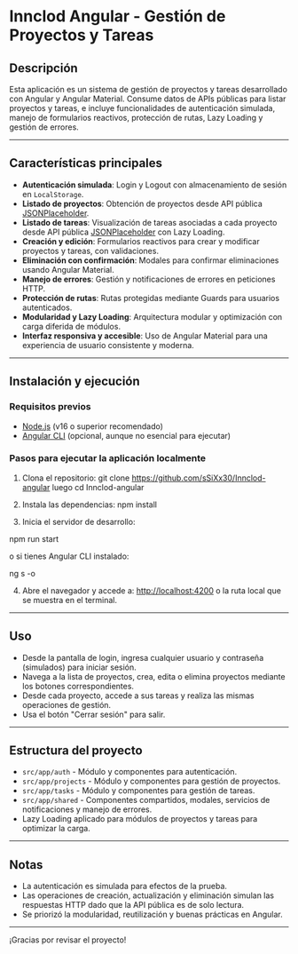 # Innclod Angular - Gestión de Proyectos y Tareas

## Descripción

Esta aplicación es un sistema de gestión de proyectos y tareas desarrollado con Angular y Angular Material. Consume datos de APIs públicas para listar proyectos y tareas, e incluye funcionalidades de autenticación simulada, manejo de formularios reactivos, protección de rutas, Lazy Loading y gestión de errores.

---

## Características principales

- **Autenticación simulada**: Login y Logout con almacenamiento de sesión en `LocalStorage`.
- **Listado de proyectos**: Obtención de proyectos desde API pública [JSONPlaceholder](https://jsonplaceholder.typicode.com/users).
- **Listado de tareas**: Visualización de tareas asociadas a cada proyecto desde API pública [JSONPlaceholder](https://jsonplaceholder.typicode.com/todos) con Lazy Loading.
- **Creación y edición**: Formularios reactivos para crear y modificar proyectos y tareas, con validaciones.
- **Eliminación con confirmación**: Modales para confirmar eliminaciones usando Angular Material.
- **Manejo de errores**: Gestión y notificaciones de errores en peticiones HTTP.
- **Protección de rutas**: Rutas protegidas mediante Guards para usuarios autenticados.
- **Modularidad y Lazy Loading**: Arquitectura modular y optimización con carga diferida de módulos.
- **Interfaz responsiva y accesible**: Uso de Angular Material para una experiencia de usuario consistente y moderna.

---

## Instalación y ejecución

### Requisitos previos

- [Node.js](https://nodejs.org/) (v16 o superior recomendado)
- [Angular CLI](https://angular.io/cli) (opcional, aunque no esencial para ejecutar)

### Pasos para ejecutar la aplicación localmente

1. Clona el repositorio:
git clone https://github.com/sSiXx30/Innclod-angular luego 
cd Innclod-angular

2. Instala las dependencias:
npm install

3. Inicia el servidor de desarrollo:

npm run start

o si tienes Angular CLI instalado:

ng s -o


4. Abre el navegador y accede a: [http://localhost:4200](http://localhost:4200)
o la ruta local que se muestra en el terminal.

---

## Uso

- Desde la pantalla de login, ingresa cualquier usuario y contraseña (simulados) para iniciar sesión.
- Navega a la lista de proyectos, crea, edita o elimina proyectos mediante los botones correspondientes.
- Desde cada proyecto, accede a sus tareas y realiza las mismas operaciones de gestión.
- Usa el botón "Cerrar sesión" para salir.

---

## Estructura del proyecto

- `src/app/auth` - Módulo y componentes para autenticación.
- `src/app/projects` - Módulo y componentes para gestión de proyectos.
- `src/app/tasks` - Módulo y componentes para gestión de tareas.
- `src/app/shared` - Componentes compartidos, modales, servicios de notificaciones y manejo de errores.
- Lazy Loading aplicado para módulos de proyectos y tareas para optimizar la carga.

---

## Notas

- La autenticación es simulada para efectos de la prueba.
- Las operaciones de creación, actualización y eliminación simulan las respuestas HTTP dado que la API pública es de solo lectura.
- Se priorizó la modularidad, reutilización y buenas prácticas en Angular.

---

¡Gracias por revisar el proyecto!
